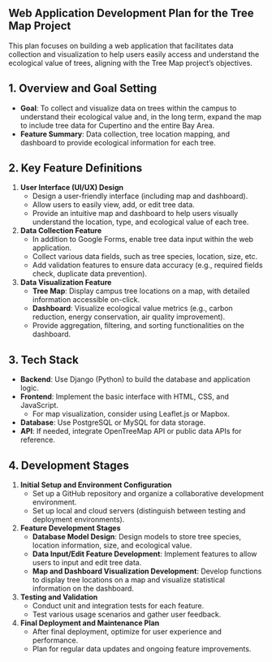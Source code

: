 ## **Web Application Development Plan for the Tree Map Project**

This plan focuses on building a web application that facilitates data collection and visualization to help users easily access and understand the ecological value of trees, aligning with the Tree Map project’s objectives.

## 1. Overview and Goal Setting
- **Goal**: To collect and visualize data on trees within the campus to understand their ecological value and, in the long term, expand the map to include tree data for Cupertino and the entire Bay Area.
- **Feature Summary**: Data collection, tree location mapping, and dashboard to provide ecological information for each tree.

## 2. Key Feature Definitions
1. **User Interface (UI/UX) Design**
    - Design a user-friendly interface (including map and dashboard).
    - Allow users to easily view, add, or edit tree data.
    - Provide an intuitive map and dashboard to help users visually understand the location, type, and ecological value of each tree.
2. **Data Collection Feature**
    - In addition to Google Forms, enable tree data input within the web application.
    - Collect various data fields, such as tree species, location, size, etc.
    - Add validation features to ensure data accuracy (e.g., required fields check, duplicate data prevention).
3. **Data Visualization Feature**
    - **Tree Map**: Display campus tree locations on a map, with detailed information accessible on-click.
    - **Dashboard**: Visualize ecological value metrics (e.g., carbon reduction, energy conservation, air quality improvement).
    - Provide aggregation, filtering, and sorting functionalities on the dashboard.

## 3. Tech Stack
- **Backend**: Use Django (Python) to build the database and application logic.
- **Frontend**: Implement the basic interface with HTML, CSS, and JavaScript.
    - For map visualization, consider using Leaflet.js or Mapbox.
- **Database**: Use PostgreSQL or MySQL for data storage.
- **API**: If needed, integrate OpenTreeMap API or public data APIs for reference.

## 4. Development Stages
1. **Initial Setup and Environment Configuration**
    - Set up a GitHub repository and organize a collaborative development environment.
    - Set up local and cloud servers (distinguish between testing and deployment environments).
2. **Feature Development Stages**
    - **Database Model Design**: Design models to store tree species, location information, size, and ecological value.
    - **Data Input/Edit Feature Development**: Implement features to allow users to input and edit tree data.
    - **Map and Dashboard Visualization Development**: Develop functions to display tree locations on a map and visualize statistical information on the dashboard.
3. **Testing and Validation**
    - Conduct unit and integration tests for each feature.
    - Test various usage scenarios and gather user feedback.
4. **Final Deployment and Maintenance Plan**
    - After final deployment, optimize for user experience and performance.
    - Plan for regular data updates and ongoing feature improvements.